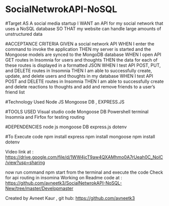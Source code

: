 # SocialNetwrokAPI-NoSQL
#Target
AS A social media startup
I WANT an API for my social network that uses a NoSQL database
SO THAT my website can handle large amounts of unstructured data

#ACCEPTANCE CRITERIA
GIVEN a social network API
WHEN I enter the command to invoke the application
THEN my server is started and the Mongoose models are synced to the MongoDB database
WHEN I open API GET routes in Insomnia for users and thoughts
THEN the data for each of these routes is displayed in a formatted JSON
WHEN I test API POST, PUT, and DELETE routes in Insomnia
THEN I am able to successfully create, update, and delete users and thoughts in my database
WHEN I test API POST and DELETE routes in Insomnia
THEN I am able to successfully create and delete reactions to thoughts and add and remove friends to a user’s friend list

#Technology Used
Node JS Mongoose DB , EXPRESS.JS


#TOOLS USED Visual studio code Mongoose DB Powershell terminal Insomnia and Firfox for testing routing

#DEPENDENCIES
node js mongoose DB express.js dotenv

#To Execute code
npm install express 
npm install mongoose 
npm install dotenv

Video link at : https://drive.google.com/file/d/1WW4jcT9aw4QXAMhmo0A7rUeah0C_NolC/view?usp=sharing

now run command npm start from the terminal and execute the code Check for api routing in insomina
Working on Readme 
code at : https://github.com/avneetk3/SocialNetwrokAPI-NoSQL-New/tree/master/Developmaster

Created by Avneet Kaur , git hub: https://github.com/avneetk3

